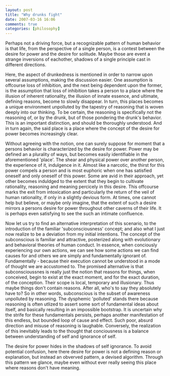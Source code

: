 ```yaml
---
layout: post
title: "Why drunks fight"
date: 2007-03-16 16:06
comments: true
categories: [philosophy]
---
```

Perhaps not a driving force, but a recognizable pattern of human behavior is that life, from the perspective of a single person, is a contest between the desire for power and the desire for solitude. Maybe those are event a strange inversions of eachother, shadows of a single principle cast in different directions.

Here, the aspect of drunkedness is mentioned in order to narrow upon several assumptions, making the discussion easier. One assumption is offcourse loss of inhibition, and the next being dependent upon the former, is the assumption that loss of inhibition takes a person to a place where the illusion of inherent rationality, the illusion of innate essence, and ultimate, defining reasons, become to slowly disappear. In turn, this places becomes a unique environment unpolluted by the tapestry of reasoning that is woven deeply into our thinking. To be certain, the reasoning is specifically not the reasoning of, or by the drunk, but of those pondering the drunk's behavior. This is an important distinction, and should be thoroughly understood. And in turn again, the said place is a place where the concept of the desire for power becomes increasingly clear.

Without agreeing with the notion, one can surely suppose for moment that a persons behavior is characterized by the desire for power. Power may be defined an a plurality of ways, but becomes easily identifiable in the aforementioned 'place'. The shear and physical power over another person, the experience of it, indulgence in it. Almost like a narcotic, the thirst for this power compels a person and is most euphoric when one has satisfied oneself and only oneself of this power. Some are avid in their approach, yet other becomes induldged to the extent that they begin to cultivate rationality, reasoning and meaning percicely in this desire. This offcourse marks the exit from intoxication and particularly the return of the veil of human rationality, if only in a slightly devious form. At times, one cannot help but believe, or maybe only imagine, that the extent of such a desire mirrors a persons desire for power throughout other caverns of their life. It is perhaps even satisfying to see the such an intimate confluence.

Now let us try to find an alternative interpretation of this scenario, to the introduction of the familiar 'subconsciousness' concept; and also what I just now realize to be a deviation from my initial intentions. The concept of the subconscious is familiar and attractive, posterized along with evolutionary and behavioral theories of human conduct. In essence, when conciously experiencing our own actions, we can see how some actions we can find causes for and others we are simply and fundamentally ignorant of. Fundamentally - because their execution cannot be understood in a mode of thought we are accustomed to. The promised alternative is that subconscioussnes is really just the notion that reasons for things, when conceived, begin to exist at the exact moment, and for the exact duration, of the conception. Their scope is local, temporary and illusionary. Thus maybe things don't contain reasons. After all, who's to say they absolutely have to? So in other words, subconscious is the subset of awareness unpolluted by reasoning. The dysphemic 'polluted' stands there because reasoning is often utlized to assert some sort of fundamental ideas about itself, and basically resulting in an impossible bootstrap. It is uncertain why the strife for these fundamentals persists, perhaps another manifestation of this endless, but bounded loop of cause and effect. Such poor, absurd direction and misuse of reasoning is laughable. Conversely, the realization of this inevitably leads to the thought that conciousness is a balance between understanding of self and ignorance of self.

The desire for power hides in the shadows of self ignorance. To avoid potential confusion, here there desire for power is not a defining reason or explanation, but instead an obverved pattern, a devised algorithm. Through this pattern we glance, maybe even without ever really seeing this place where reasons don't have meaning.